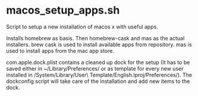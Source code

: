 # macos_setup_apps.sh
Script to setup a new installation of macos x with useful apps.

Installs homebrew as basis. Then homebrew-cask and mas as the actual installers.
brew cask is used to install available apps from repository.
mas is used to install apps from the mac app store.

com.apple.dock.plist contains a cleaned up dock for the setup (It has to be saved either in ~/Library/Preferences/ or as template for every new user installed in /System/Library/User\ Template/English.lproj/Preferences/). The dockconfig script will take care of the installation and add new items to the dock.
